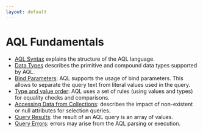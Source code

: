 ```yaml
---
layout: default
---
```

AQL Fundamentals
================


* [AQL Syntax](fundamentals-syntax.html) explains the structure of the AQL language.
* [Data Types](fundamentals-data-types.html) describes the primitive and compound data types supported by AQL.
* [Bind Parameters](fundamentals-bind-parameters.html): AQL supports the usage of bind parameters. This allows to separate the query text from literal values used in the query. 
* [Type and value order](fundamentals-type-value-order.html): AQL uses a set of rules (using values and types) for  equality checks and comparisons. 
* [Accessing Data from Collections](fundamentals-document-data.html): describes the impact of non-existent or null attributes for selection queries. 
* [Query Results](fundamentals-query-results.html): the result of an AQL query is an array of values. 
* [Query Errors](fundamentals-query-errors.html): errors may arise from the AQL parsing or execution. 

